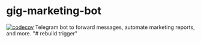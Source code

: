 # gig-marketing-bot

[![codecov](https://codecov.io/gh/natanayele/gig-marketing-bot/graph/badge.svg?token=6U0CF0GL95)](https://codecov.io/gh/natanayele/gig-marketing-bot)
Telegram bot to forward messages, automate marketing reports, and more.
"# rebuild trigger" 
